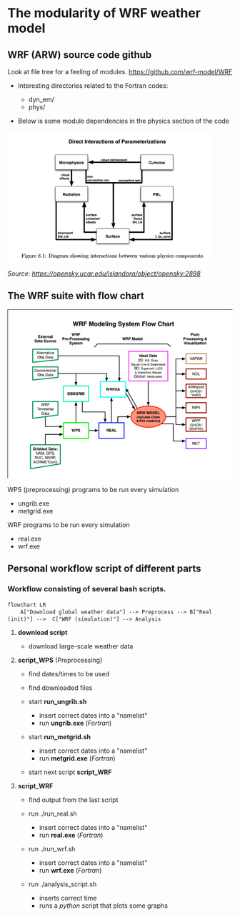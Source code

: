 # The modularity of WRF weather model


## WRF (ARW) source code github

Look at file tree for a feeling of modules. <https://github.com/wrf-model/WRF>

- Interesting directories related to the Fortran codes:
    - dyn_em/
    - phys/

- Below is some module dependencies in the physics section of the code

![image](img/wrf-physics.PNG)

*Source: <https://opensky.ucar.edu/islandora/object/opensky:2898>*

## The WRF suite with flow chart

![image](img/WRF-flowchart.png)

WPS (preprocessing) programs to be run every simulation

- ungrib.exe
- metgrid.exe

WRF programs to be run every simulation

- real.exe
- wrf.exe

## Personal workflow script of different parts

### Workflow consisting of several bash scripts. 

```mermaid
flowchart LR
    A["Download global weather data"] --> Preprocess --> B["Real (init)"] -->  C["WRF (simulation)"] --> Analysis
```

1. **download script**

    - download large-scale weather data

1. **script_WPS** (Preprocessing)

   - find dates/times to be used
   
   - find downloaded files

   - start **run_ungrib.sh**
      - insert correct dates into a "namelist"
      - run **ungrib.exe** (_Fortran_)
      
    - start **run_metgrid.sh**
      - insert correct dates into a "namelist"
      - run **metgrid.exe** (_Fortran_)

   - start next script **script_WRF**
   
1. **script_WRF**

   - find output from the last script
   
   - run ./run_real.sh
      - insert correct dates into a "namelist"
      - run **real.exe** (_Fortran_)

   - run ./run_wrf.sh
      - insert correct dates into a "namelist"
      - run **wrf.exe** (_Fortran_)

   - run ./analysis_script.sh
      - inserts correct time
      - runs a _python_ script that plots some graphs


